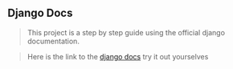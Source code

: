 ## Django Docs 

> This project is a step by step guide using the official django documentation.

> Here is the link to the [django docs](https://docs.djangoproject.com/en/5.2/intro/tutorial01/) try it out yourselves 
